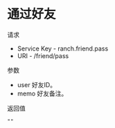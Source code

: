 # 通过好友

请求
- Service Key - ranch.friend.pass
- URI - /friend/pass

参数
- user 好友ID。
- memo 好友备注。

返回值
```text
""
```
